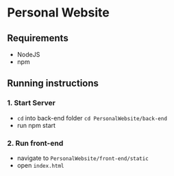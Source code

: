 # Personal Website

## Requirements

- NodeJS
- npm

## Running instructions

### 1. Start Server

- `cd` into back-end folder `cd PersonalWebsite/back-end`
- run npm start

### 2. Run front-end

- navigate to `PersonalWebsite/front-end/static`
- open `index.html`
